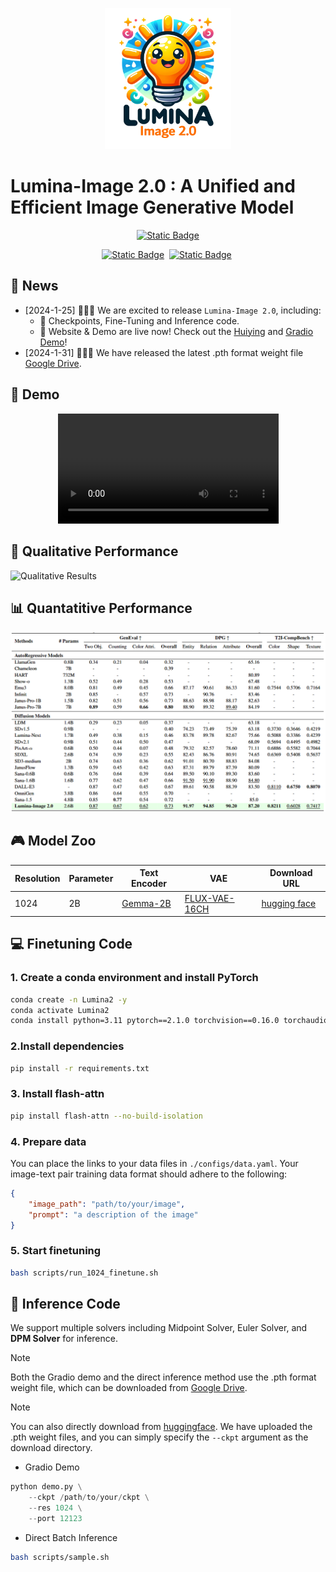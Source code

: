 <p align="center">
 <img src="./assets/lumina2-logo.png" width="40%"/>
 <br>
</p>

# 	Lumina-Image 2.0 : A Unified and Efficient Image Generative Model
<div align="center">

[![Static Badge](https://img.shields.io/badge/Lumina--Image--2.0%20checkpoints-Model(2B)-yellow?logoColor=violet&label=%F0%9F%A4%97%20Lumina-Image-2.0%20checkpoints)](https://huggingface.co/Alpha-VLLM/Lumina-Image-2.0)

[![Static Badge](https://img.shields.io/badge/Huiying-6B88E3?logo=youtubegaming&label=Demo%20Lumina-Image-2.0)](https://magic-animation.intern-ai.org.cn/image/create)&#160;
[![Static Badge](https://img.shields.io/badge/Gradio-6B88E3?logo=youtubegaming&label=Demo%20Lumina-Image-2.0)](http://47.100.29.251:10010/)&#160;
</div>







## 📰 News

- [2024-1-25] 🚀🚀🚀 We are excited to release `Lumina-Image 2.0`, including:
  - 🎯 Checkpoints, Fine-Tuning and Inference code.
  - 🎯 Website & Demo are live now! Check out the [Huiying](https://magic-animation.intern-ai.org.cn/image/create) and [Gradio Demo](http://47.100.29.251:10010/)!
- [2024-1-31] 🚀🚀🚀 We have released the latest .pth format weight file [Google Drive](https://drive.google.com/drive/folders/1LQLh9CJwN3GOkS3unrqI0K_q9nbmqwBh?usp=drive_link).

## 🎥 Demo



<div align="center">
  <video src="https://github.com/user-attachments/assets/b1d6dddf-4185-492d-b804-47d3d949adb5" width="70%"> </video>
</div>

## 🎨 Qualitative Performance

![Qualitative Results](assets/Demo.png)





## 📊 Quantatitive Performance
![Quantitative Results](assets/quantitative.png)


## 🎮 Model Zoo


| Resolution | Parameter| Text Encoder | VAE | Download URL  |
| ---------- | ----------------------- | ------------ | -----------|-------------- |
| 1024       | 2B             |    [Gemma-2B](https://huggingface.co/google/gemma-2b)  |   [FLUX-VAE-16CH](https://huggingface.co/black-forest-labs/FLUX.1-dev/tree/main/vae) | [hugging face](https://huggingface.co/Alpha-VLLM/Lumina-Image-2.0) |

## 💻 Finetuning Code
### 1. Create a conda environment and install PyTorch
```bash
conda create -n Lumina2 -y
conda activate Lumina2
conda install python=3.11 pytorch==2.1.0 torchvision==0.16.0 torchaudio==2.1.0 pytorch-cuda=12.1 -c pytorch -c nvidia -y
```
### 2.Install dependencies
```bash
pip install -r requirements.txt
```
### 3. Install flash-attn
```bash
pip install flash-attn --no-build-isolation
```
### 4. Prepare data
You can place the links to your data files in `./configs/data.yaml`. Your image-text pair training data format should adhere to the following:
```json
{
    "image_path": "path/to/your/image",
    "prompt": "a description of the image"
}
```
### 5. Start finetuning
```bash
bash scripts/run_1024_finetune.sh
```
## 🚀 Inference Code
We support multiple solvers including Midpoint Solver, Euler Solver, and **DPM Solver** for inference.
> [!Note]
> Both the Gradio demo and the direct inference method use the .pth format weight file, which can be downloaded from [Google Drive](https://drive.google.com/drive/folders/1LQLh9CJwN3GOkS3unrqI0K_q9nbmqwBh?usp=drive_link).

> [!Note]
> You can also directly download from [huggingface](https://huggingface.co/Alpha-VLLM/Lumina-Image-2.0/tree/main). We have uploaded the .pth weight files, and you can simply specify the `--ckpt` argument as the download directory.
- Gradio Demo
```python   
python demo.py \
    --ckpt /path/to/your/ckpt \
    --res 1024 \
    --port 12123
``` 


- Direct Batch Inference
```bash
bash scripts/sample.sh
```


